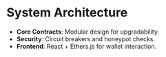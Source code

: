# System Architecture
- **Core Contracts**: Modular design for upgradability.
- **Security**: Circuit breakers and honeypot checks.
- **Frontend**: React + Ethers.js for wallet interaction.
